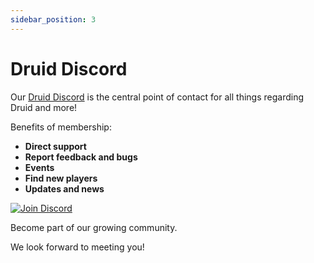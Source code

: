 ```yaml
---
sidebar_position: 3
---
```


# Druid Discord

Our [Druid Discord](https://discord.com/invite/UUXpmx24ua) is the central point of contact for all things regarding Druid and more!

Benefits of membership:

- **Direct support**
- **Report feedback and bugs**
- **Events**
- **Find new players**
- **Updates and news**

[![Join Discord](/img/discord.png)](https://discord.com/invite/UUXpmx24ua)

Become part of our growing community.

We look forward to meeting you!
